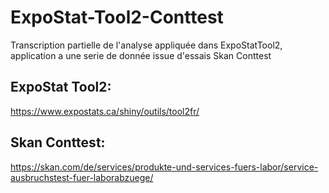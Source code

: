 # ExpoStat-Tool2-Conttest
Transcription partielle de l'analyse appliquée dans ExpoStatTool2, application a une serie de donnée issue d'essais Skan Conttest
## ExpoStat Tool2: 
https://www.expostats.ca/shiny/outils/tool2fr/
## Skan Conttest: 
https://skan.com/de/services/produkte-und-services-fuers-labor/service-ausbruchstest-fuer-laborabzuege/
